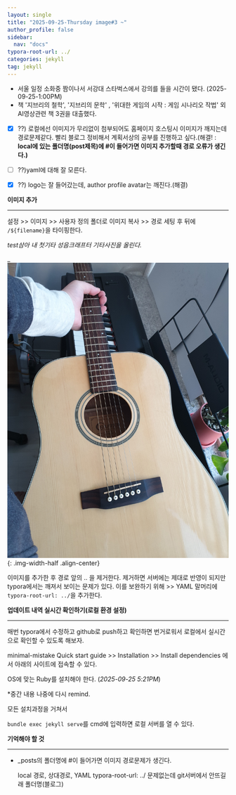 ```yaml
---
layout: single
title: "2025-09-25-Thursday image#3 ~"
author_profile: false
sidebar:
  nav: "docs"
typora-root-url: ../
categories: jekyll
tag: jekyll
---
```


- 서울 일정 소화중 짬이나서 서강대 스타벅스에서 강의를 들을 시간이 됐다. (2025-09-25-1:00PM)
- 책 '지브리의 철학', '지브리의 문학' , '위대한 게임의 시작 : 게임 시나리오 작법' 외 AI영상관련 책 3권을 대출했다.

- [x] ??) 로컬에선 이미지가 무리없이 첨부되어도 홈페이지 호스팅시 이미지가 깨지는데 경로문제같다. 빨리 블로그 정비해서 계획서상의 공부를 진행하고 싶다.(해결! : **local에 있는 폴더명(post제목)에 #이 들어가면 이미지 추가할때 경로 오류가 생긴다.)**

- [ ] ??)yaml에 대해 잘 모른다.

- [x] ??) logo는 잘 들어갔는데, author profile avatar는 깨진다.(해결)

**이미지 추가**

---

설정 >> 이미지 >> 사용자 정의 폴더로 이미지 복사 >> 경로 세팅 후 뒤에 `/${filename}`을 타이핑한다.

_test삼아 내 첫기타 성음크래프터 기타사진을 올린다._

\_![2021-12-26 16.12.46](/images/2025-09-25-Thursday-image-3/2021-12-26-guitar.jpg){: .img-width-half .align-center}

이미지를 추가한 후 경로 앞의 .. 을 제거한다. 제거하면 서버에는 제대로 반영이 되지만 typora에서는 깨져서 보이는 문제가 있다. 이를 보완하기 위해 >> YAML 말머리에 `typora-root-url: ../`을 추가한다.

**업데이트 내역 실시간 확인하기(로컬 환경 설정)**

---

매번 typora에서 수정하고 github로 push하고 확인하면 번거로워서 로컬에서 실시간으로 확인할 수 있도록 해보자.

minimal-mistake Quick start guide >> Installation >> Install dependencies 에서 아래의 사이트에 접속할 수 있다.

[Jekyll official documentation]: https://jekyllrb.com/docs/

OS에 맞는 Ruby를 설치해야 한다. (_2025-09-25 5:21PM_)

\*중간 내용 나중에 다시 remind.

모든 설치과정을 거쳐서

`bundle exec jekyll serve`를 cmd에 입력하면 로컬 서버를 열 수 있다.

**기억해야 할 것**

---

- \_posts의 폴더명에 #이 들어가면 이미지 경로문제가 생긴다.

  local 경로, 상대경로, YAML typora-root-url: ../ 문제없는데 git서버에서 안뜨길래 폴더명(블로그)

